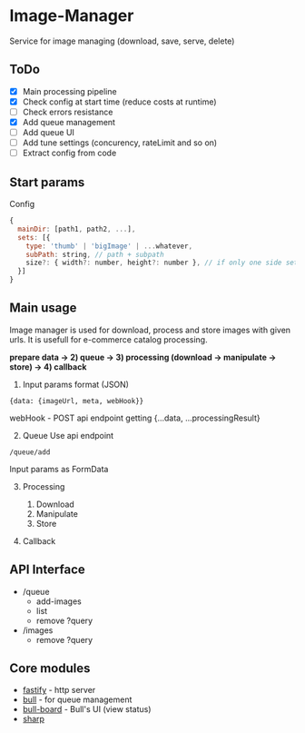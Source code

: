 # Image-Manager
Service for image managing (download, save, serve, delete)

## ToDo
- [x] Main processing pipeline
- [x] Check config at start time (reduce costs at runtime)
- [ ] Check errors resistance
- [x] Add queue management
- [ ] Add queue UI
- [ ] Add tune settings (concurency, rateLimit and so on)
- [ ] Extract config from code

## Start params
Сonfig 
```javascript
{
  mainDir: [path1, path2, ...],
  sets: [{
    type: 'thumb' | 'bigImage' | ...whatever,
    subPath: string, // path + subpath
    size?: { width?: number, height?: number }, // if only one side set then image size will be processed proportionately
  }]
}
```

## Main usage
Image manager is used for download, process and store images with given urls. It is usefull for e-commerce catalog processing.

**prepare data -> 2) queue -> 3) processing (download -> manipulate -> store) -> 4) callback**

1. Input params format (JSON)
```
{data: {imageUrl, meta, webHook}}
```
webHook - POST api endpoint getting {...data, ...processingResult}

2. Queue
Use api endpoint
```
/queue/add
```
Input params as FormData

3. Processing
    1. Download
    2. Manipulate
    3. Store

4. Callback

## API Interface
- /queue
    - add-images
    - list
    - remove ?query
- /images
    - remove ?query

## Core modules
- [fastify](https://github.com/fastify/fastify) - http server
- [bull](https://github.com/OptimalBits/bull) - for queue management
- [bull-board](https://github.com/vcapretz/bull-board) - Bull's UI (view status)
- [sharp](https://github.com/lovell/sharp)
